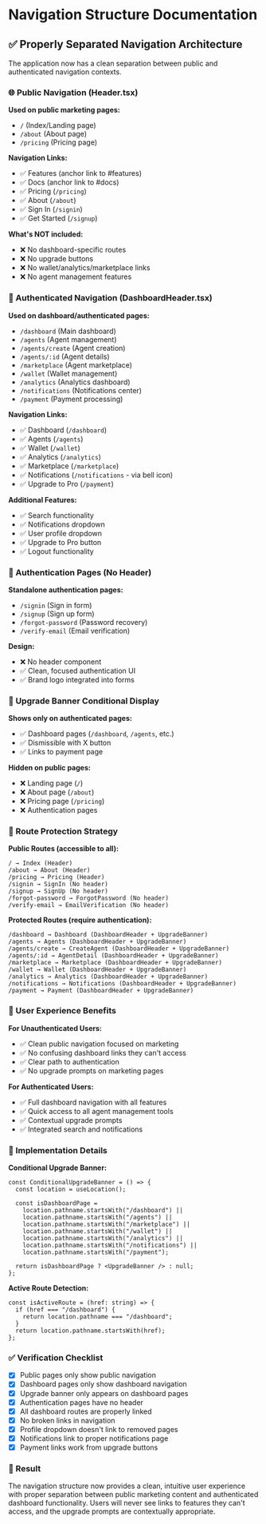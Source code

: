 # Navigation Structure Documentation

## ✅ **Properly Separated Navigation Architecture**

The application now has a clean separation between public and authenticated navigation contexts.

### **🌐 Public Navigation (Header.tsx)**

**Used on public marketing pages:**

- `/` (Index/Landing page)
- `/about` (About page)
- `/pricing` (Pricing page)

**Navigation Links:**

- ✅ Features (anchor link to #features)
- ✅ Docs (anchor link to #docs)
- ✅ Pricing (`/pricing`)
- ✅ About (`/about`)
- ✅ Sign In (`/signin`)
- ✅ Get Started (`/signup`)

**What's NOT included:**

- ❌ No dashboard-specific routes
- ❌ No upgrade buttons
- ❌ No wallet/analytics/marketplace links
- ❌ No agent management features

### **🔐 Authenticated Navigation (DashboardHeader.tsx)**

**Used on dashboard/authenticated pages:**

- `/dashboard` (Main dashboard)
- `/agents` (Agent management)
- `/agents/create` (Agent creation)
- `/agents/:id` (Agent details)
- `/marketplace` (Agent marketplace)
- `/wallet` (Wallet management)
- `/analytics` (Analytics dashboard)
- `/notifications` (Notifications center)
- `/payment` (Payment processing)

**Navigation Links:**

- ✅ Dashboard (`/dashboard`)
- ✅ Agents (`/agents`)
- ✅ Wallet (`/wallet`)
- ✅ Analytics (`/analytics`)
- ✅ Marketplace (`/marketplace`)
- ✅ Notifications (`/notifications` - via bell icon)
- ✅ Upgrade to Pro (`/payment`)

**Additional Features:**

- ✅ Search functionality
- ✅ Notifications dropdown
- ✅ User profile dropdown
- ✅ Upgrade to Pro button
- ✅ Logout functionality

### **🎯 Authentication Pages (No Header)**

**Standalone authentication pages:**

- `/signin` (Sign in form)
- `/signup` (Sign up form)
- `/forgot-password` (Password recovery)
- `/verify-email` (Email verification)

**Design:**

- ❌ No header component
- ✅ Clean, focused authentication UI
- ✅ Brand logo integrated into forms

### **🎨 Upgrade Banner Conditional Display**

**Shows only on authenticated pages:**

- ✅ Dashboard pages (`/dashboard`, `/agents`, etc.)
- ✅ Dismissible with X button
- ✅ Links to payment page

**Hidden on public pages:**

- ❌ Landing page (`/`)
- ❌ About page (`/about`)
- ❌ Pricing page (`/pricing`)
- ❌ Authentication pages

### **🔗 Route Protection Strategy**

**Public Routes (accessible to all):**

```
/ → Index (Header)
/about → About (Header)
/pricing → Pricing (Header)
/signin → SignIn (No header)
/signup → SignUp (No header)
/forgot-password → ForgotPassword (No header)
/verify-email → EmailVerification (No header)
```

**Protected Routes (require authentication):**

```
/dashboard → Dashboard (DashboardHeader + UpgradeBanner)
/agents → Agents (DashboardHeader + UpgradeBanner)
/agents/create → CreateAgent (DashboardHeader + UpgradeBanner)
/agents/:id → AgentDetail (DashboardHeader + UpgradeBanner)
/marketplace → Marketplace (DashboardHeader + UpgradeBanner)
/wallet → Wallet (DashboardHeader + UpgradeBanner)
/analytics → Analytics (DashboardHeader + UpgradeBanner)
/notifications → Notifications (DashboardHeader + UpgradeBanner)
/payment → Payment (DashboardHeader + UpgradeBanner)
```

### **🎯 User Experience Benefits**

**For Unauthenticated Users:**

- ✅ Clean public navigation focused on marketing
- ✅ No confusing dashboard links they can't access
- ✅ Clear path to authentication
- ✅ No upgrade prompts on marketing pages

**For Authenticated Users:**

- ✅ Full dashboard navigation with all features
- ✅ Quick access to all agent management tools
- ✅ Contextual upgrade prompts
- ✅ Integrated search and notifications

### **🔧 Implementation Details**

**Conditional Upgrade Banner:**

```tsx
const ConditionalUpgradeBanner = () => {
  const location = useLocation();

  const isDashboardPage =
    location.pathname.startsWith("/dashboard") ||
    location.pathname.startsWith("/agents") ||
    location.pathname.startsWith("/marketplace") ||
    location.pathname.startsWith("/wallet") ||
    location.pathname.startsWith("/analytics") ||
    location.pathname.startsWith("/notifications") ||
    location.pathname.startsWith("/payment");

  return isDashboardPage ? <UpgradeBanner /> : null;
};
```

**Active Route Detection:**

```tsx
const isActiveRoute = (href: string) => {
  if (href === "/dashboard") {
    return location.pathname === "/dashboard";
  }
  return location.pathname.startsWith(href);
};
```

### **✅ Verification Checklist**

- [x] Public pages only show public navigation
- [x] Dashboard pages only show dashboard navigation
- [x] Upgrade banner only appears on dashboard pages
- [x] Authentication pages have no header
- [x] All dashboard routes are properly linked
- [x] No broken links in navigation
- [x] Profile dropdown doesn't link to removed pages
- [x] Notifications link to proper notifications page
- [x] Payment links work from upgrade buttons

### **🚀 Result**

The navigation structure now provides a clean, intuitive user experience with proper separation between public marketing content and authenticated dashboard functionality. Users will never see links to features they can't access, and the upgrade prompts are contextually appropriate.
